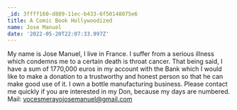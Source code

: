 ```yaml
---
_id: 3ffff160-d889-11ec-b433-6f50148075e6
title: A Comic Book Hollywoodized
name: Jose Manuel
date: '2022-05-20T22:07:33.997Z'
---
```

My name is Jose Manuel, I live in France. I suffer from a serious illness which condemns me to a 
certain death is throat cancer. That being said, I have a 
sum of 1770,000 euros in my account with the Bank which I would like to make a donation to a trustworthy and honest person so that he can make good use of it. I own a bottle manufacturing business. 
Please contact me quickly if you are 
interested in my Don, because my days are numbered. 
Mail: 
vocesmerayojosemanuel@gmail.com

